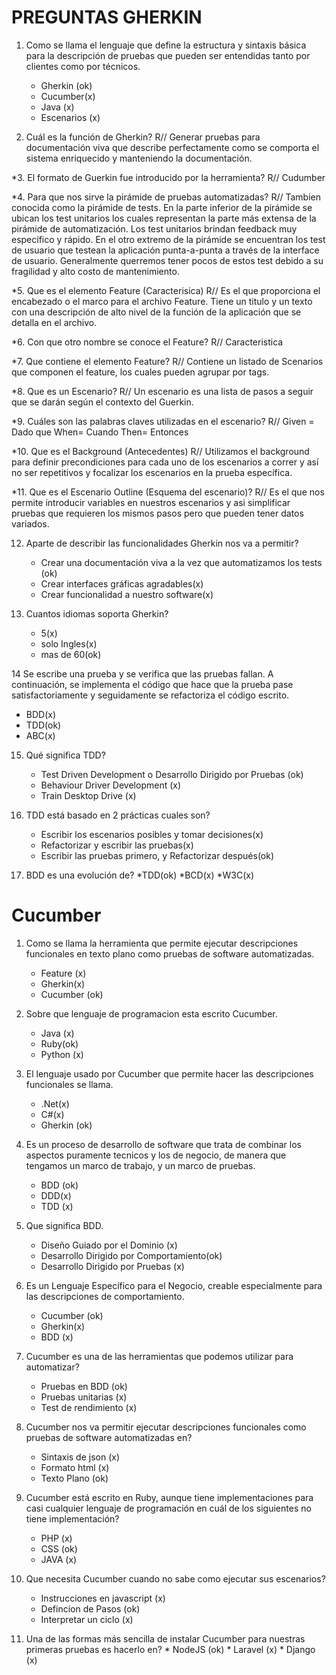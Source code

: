 # PREGUNTAS GHERKIN

1. Como se llama el lenguaje que define la estructura y sintaxis básica para la descripción de pruebas que pueden ser entendidas tanto por clientes como por técnicos.
	* Gherkin (ok)
	* Cucumber(x)
	* Java (x)
	* Escenarios (x)

     
2. Cuál es la función de Gherkin? 
R// Generar pruebas para documentación viva que describe perfectamente como se comporta el sistema enriquecido y manteniendo la documentación.

*3.	El formato de Guerkin fue introducido por la herramienta?
R// Cudumber

*4.	Para que nos sirve la pirámide de pruebas automatizadas?
R// Tambien conocida como la pirámide de tests.
En la parte inferior de la pirámide se ubican los test unitarios los cuales representan la parte más extensa de la pirámide de automatización. Los test unitarios brindan feedback muy específico y rápido.
En el otro extremo de la pirámide se encuentran los test de usuario que testean la aplicación punta-a-punta a través de la interface de usuario. Generalmente querremos tener pocos de estos test debido a su fragilidad y alto costo de mantenimiento.

*5.	Que es el elemento Feature (Caracterisica)
R// Es el  que proporciona el encabezado o el marco para el archivo Feature. Tiene un titulo y un texto con una descripción de alto nivel de la función de la aplicación que se detalla en el archivo.

*6.	Con que otro nombre se conoce el Feature?
R// Caracteristica

*7.	Que contiene el elemento Feature?
R// Contiene un listado de Scenarios que componen el feature, los cuales pueden agrupar por tags.

*8.	Que es un Escenario?
R// Un escenario es una lista de pasos a seguir que se darán según el contexto del Guerkin.

*9.	Cuáles son las palabras claves utilizadas en el escenario?
R//	 Given = Dado que
 	When= Cuando
	Then= Entonces

*10.	Que es el Background (Antecedentes)
R// Utilizamos el background para definir precondiciones para cada uno de los escenarios a correr y así no ser repetitivos y focalizar los escenarios en la prueba específica. 

*11.	Que es el Escenario Outline (Esquema del escenario)?
R// Es el que nos permite introducir variables en nuestros escenarios y asi simplificar pruebas que requieren los mismos pasos pero que pueden tener datos variados.

12. Aparte de describir las funcionalidades Gherkin nos va a permitir?
	* Crear una documentación viva a la vez que automatizamos los tests (ok)
	* Crear interfaces gráficas agradables(x)
	* Crear funcionalidad a nuestro software(x)


13. Cuantos idiomas soporta Gherkin?
	* 5(x)
	* solo Ingles(x)
	* mas de 60(ok)

14 Se escribe una prueba y se verifica que las pruebas fallan. 
   A continuación, se implementa el código que hace que la prueba pase satisfactoriamente y seguidamente se refactoriza el código escrito.
   * BDD(x)
   * TDD(ok)
   * ABC(x)
	
15. Qué significa TDD?
	* Test Driven Development o Desarrollo Dirigido por Pruebas (ok)
	* Behaviour Driver Development (x)
	* Train Desktop Drive (x)

16. TDD está basado en 2 prácticas cuales son?
	* Escribir los escenarios posibles y tomar decisiones(x)
	* Refactorizar y escribir las pruebas(x)
	* Escribir las pruebas primero, y Refactorizar después(ok)

17. BDD es una evolución de?
	*TDD(ok)
	*BCD(x)
	*W3C(x)
	
# Cucumber 


1. Como se llama la herramienta que permite ejecutar descripciones funcionales en texto plano como pruebas de software automatizadas.
	* Feature (x)
	* Gherkin(x)
	* Cucumber (ok)
	
2. Sobre que lenguaje de programacion esta escrito Cucumber.
	* Java (x)
	* Ruby(ok)
	* Python (x)
	
3. El lenguaje usado por Cucumber que permite hacer las descripciones funcionales se llama.
	* .Net(x)
	* C#(x)
	* Gherkin (ok)
	
4. Es un proceso de desarrollo de software que trata de combinar los aspectos puramente tecnicos y los de negocio, de manera que tengamos un marco de trabajo, y un marco de pruebas.
	* BDD (ok)
	* DDD(x)
	* TDD (x)

5. Que significa BDD.
	* Diseño Guiado por el Dominio (x)
	* Desarrollo Dirigido por Comportamiento(ok)
	* Desarrollo Dirigido por Pruebas (x)
	
6. Es un Lenguaje Específico para el Negocio, creable especialmente para las descripciones de comportamiento.	
	* Cucumber (ok)
	* Gherkin(x)
	* BDD (x)

7. Cucumber es una de las herramientas que podemos utilizar para automatizar?
	* Pruebas en BDD (ok)
	* Pruebas unitarias (x)
	* Test de rendimiento (x)
	
8. Cucumber nos va permitir ejecutar descripciones funcionales como pruebas de software automatizadas en?
	* Sintaxis de json (x)
	* Formato html (x)
	* Texto Plano (ok)
	
9. Cucumber está escrito en Ruby, aunque tiene implementaciones para casi cualquier lenguaje de programación en cuál de los siguientes no tiene implementación?
	* PHP (x)
	* CSS (ok)
	* JAVA (x)

10. Que necesita Cucumber cuando no sabe como ejecutar sus escenarios?
	* Instrucciones en javascript (x)
	* Defincion de Pasos (ok)
	* Interpretar un ciclo (x)
 
 11. Una de las formas más sencilla de instalar Cucumber para nuestras primeras pruebas es hacerlo en?
	* NodeJS (ok)
	* Laravel (x)
	* Django (x)
 